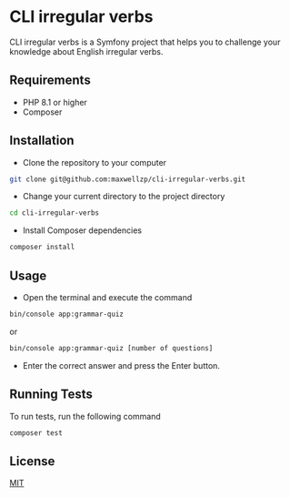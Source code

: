 # CLI irregular verbs

CLI irregular verbs is a Symfony project that helps you to challenge your knowledge about English irregular verbs.

## Requirements
* PHP 8.1 or higher
* Composer

## Installation
* Clone the repository to your computer
```bash
git clone git@github.com:maxwellzp/cli-irregular-verbs.git
```
* Change your current directory to the project directory
```bash
cd cli-irregular-verbs
```
* Install Composer dependencies
```bash
composer install
```


## Usage
* Open the terminal and execute the command
```bash
bin/console app:grammar-quiz
```
or
```bash
bin/console app:grammar-quiz [number of questions]
```
* Enter the correct answer and press the Enter button.
## Running Tests

To run tests, run the following command

```bash
composer test
```


## License

[MIT](https://choosealicense.com/licenses/mit/)


